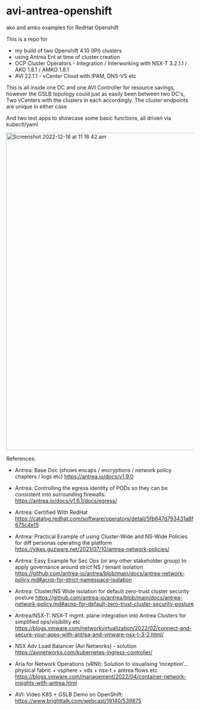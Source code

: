 # avi-antrea-openshift
ako and amko examples for RedHat Openshift

This is a repo for 
- my build of two Openshift 4.10 (IPI) clusters
- using Antrea Ent at time of cluster creation
- OCP Cluster Operators - Integration / Interworking with NSX-T 3.2.1.1 / AKO 1.8.1 / AMKO 1.8.1
- AVI 22.1.1 - vCenter Cloud with IPAM, DNS-VS etc

This is all inside one DC and one AVI Controller for resource savings, however the GSLB topology could just as easily been between two DC's, Two vCenters with the clusters in each accordingly. The cluster endpoints are unique in either case

And two test apps to showcase some basic functions, all driven via kubectl/yaml


<img width="852" alt="Screenshot 2022-12-16 at 11 16 42 am" src="https://user-images.githubusercontent.com/67136481/207993547-fb147d51-618f-42f7-9bdb-40578ef8a6fa.png">


References:

 
- Antrea:  Base Doc (shows encaps / encryptions / network policy chapters / logs etc)
https://antrea.io/docs/v1.9.0
 
- Antrea: Controlling the egress identity of PODs so they can be consistent into surrounding firewalls:
https://antrea.io/docs/v1.6.1/docs/egress/
 
- Antrea: Certified With RedHat
https://catalog.redhat.com/software/operators/detail/5fb647d793431a8f675c4e15
 
- Antrea:  Practical Example of using Cluster-Wide and NS-Wide Policies for diff personas operating the platform 
https://yikes.guzware.net/2021/07/10/antrea-network-policies/
 
- Antrea:  Easy Example for Sec Ops (or any other stakeholder group)  to apply governance around strict NS / tenant isolation
https://github.com/antrea-io/antrea/blob/main/docs/antrea-network-policy.md#acnp-for-strict-namespace-isolation
 
- Antrea:  Cluster/NS Wide isolation for default zero-trust cluster security posture
https://github.com/antrea-io/antrea/blob/main/docs/antrea-network-policy.md#acnp-for-default-zero-trust-cluster-security-posture
 
- Antrea/NSX-T:  NSX-T mgmt. plane integration into Antrea Clusters for simplified ops/visibility etc
https://blogs.vmware.com/networkvirtualization/2022/02/connect-and-secure-your-apps-with-antrea-and-vmware-nsx-t-3-2.html/
  
- NSX Adv Load Balancer (Avi Networks) - solution
https://avinetworks.com/kubernetes-ingress-controller/
 
- Aria for Network Operations (vRNI): Solution to visualising ‘inception’… physical fabric + vsphere + vds + nsx-t + antrea flows etc
https://blogs.vmware.com/management/2022/04/container-network-insights-with-antrea.html
 
- AVI: Video K8S + GSLB Demo on OpenShift:
https://www.brighttalk.com/webcast/19140/539875
